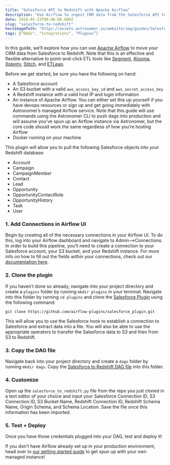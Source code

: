```yaml
---
title: "Salesforce API to Redshift with Apache Airflow"
description: "Use Airflow to ingest CRM data from the Salesforce API to Redshift"
date: 2018-05-23T00:00:00.000Z
slug: "salesforce-to-redshift"
heroImagePath: "https://assets.astronomer.io/website/img/guides/SalesforceToRedshift_preview.png"
tags: [“DAGs", "Integrations", “Plugins”]
---
```


In this guide, we’ll explore how you can use [Apache Airflow](https://airflow.apache.org/) to move your CRM data from Salesforce to Redshift. Note that this is an effective and flexible alternative to point-and-click ETL tools like [Segment](https://segment.com), [Alooma](https://alooma.com), [Xplenty](https://www.xplenty.com), [Stitch](https://stitchdata.com), and [ETLeap](https://etleap.com/).

Before we get started, be sure you have the following on hand:

* A Salesforce account
* An S3 bucket with a valid `aws_access_key_id` and `aws_secret_access_key`
* A Redshift instance with a valid host IP and login information
* An instance of Apache Airflow. You can either set this up yourself if you have devops resources or sign
  up and get going immediately with Astronomer’s managed Airflow service. Note that this guide will use
  commands using the Astronomer CLI to push dags into production and will assume you’ve spun up an Airflow
  instance via Astronomer, but the core code should work the same regardless of how you’re hosting Airflow
* Docker running on your machine

This plugin will allow you to pull the following Salesforce objects into your Redshift database:

* Account
* Campaign
* CampaignMember
* Contact
* Lead
* Opportunity
* OpportunityContactRole
* OpportunityHistory
* Task
* User

### 1. Add Connections in Airflow UI

Begin by creating all of the necessary connections in your Airflow UI. To do this, log into your Airflow dashboard and navigate to Admin-->Connections. In order to build this pipeline, you’ll need to create a connection to your Salesforce account, your S3 bucket, and your Redshift instance. For more info on how to fill out the fields within your connections, check out our [documentation here](https://www.astronomer.io/guides/connections/).

### 2. Clone the plugin

If you haven't done so already, navigate into your project directory and create a `plugins` folder by running  `mkdir plugins` in your terminal. Navigate into this folder by running `cd plugins` and clone the [Salesforce Plugin](https://github.com/airflow-plugins/salesforce_plugin) using the following command:

`git clone https://github.com/airflow-plugins/salesforce_plugin.git`

This will allow you to use the Salesforce hook to establish a connection to Salesforce and extract data into a file. You will also be able to use the appropriate operators to transfer the Salesforce data to S3 and then from S3 to Redshift.

### 3. Copy the DAG file

Navigate back into your project directory and create a `dags` folder by running `mkdir dags`. Copy the [Salesforce to Redshift DAG file](https://github.com/airflow-plugins/Example-Airflow-DAGs/blob/master/etl/salesforce_to_redshift.py) into this folder.

### 4. Customize

Open up the `salesforce_to_redshift.py` file from the repo you just cloned in a text editor of your choice and input your Salesforce Connection ID, S3 Connection ID, S3 Bucket Name, Redshift Connection ID, Redshift Schema Name, Origin Schema, and Schema Location. Save the file once this information has been imported.

### 5. Test + Deploy

Once you have those credentials plugged into your DAG, test and deploy it!

If you don't have Airflow already set up in your production environment, head over to [our getting started guide](https://astronomer.io/docs/getting-started) to get spun up with your own managed instance!
